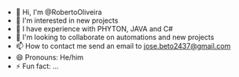 - 👋 Hi, I'm @RobertoOliveira
- 👀 I'm interested in new projects
- 🌱 I have experience with PHYTON, JAVA and C#
- 💞️ I'm looking to collaborate on automations and new projects
- 📫 How to contact me send an email to jose.beto2437@gmail.com
- 😄 Pronouns: He/him
- ⚡ Fun fact: ...
<!---
RobertoOliveira/RobertoOliveira is a ✨ special ✨ repository because its `README.md` (this file) appears on your GitHub profile.
You can click the Preview link to take a look at your changes.
--->

